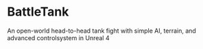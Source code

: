 # BattleTank
An open-world head-to-head tank fight with simple AI, terrain, and advanced controlsystem in Unreal 4
